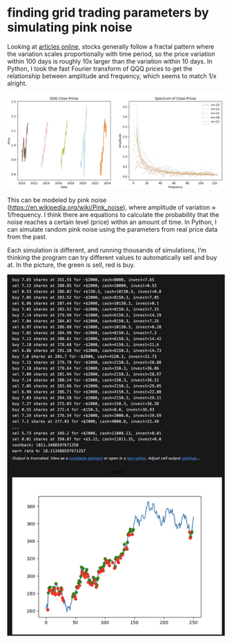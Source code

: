 # finding grid trading parameters by simulating pink noise

Looking at [articles online](https://easylanguagemastery.com/indicators/predictive-indicators/), stocks generally follow a fractal pattern where the variation scales proportionally with time period, so the price variation within 100 days is roughly 10x larger than the variation within 10 days. In Python, I took the fast Fourier transform of QQQ prices to get the relationship between amplitude and frequency, which seems to match 1/x alright.

![Plot](pics/plot.jpg)

This can be modeled by pink noise (https://en.wikipedia.org/wiki/Pink_noise), where amplitude of variation ≈ 1/frequency. I think there are equations to calculate the probability that the noise reaches a certain level (price) within an amount of time. In Python, I can simulate random pink noise using the parameters from real price data from the past.

Each simulation is different, and running thousands of simulations, I’m thinking the program can try different values to automatically sell and buy at. In the picture, the green is sell, red is buy.

![Terminal Printout](pics/terminalprintout.jpg)

